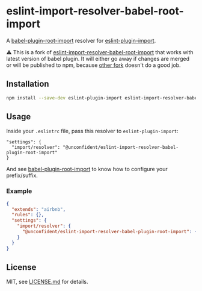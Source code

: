 # eslint-import-resolver-babel-root-import

A [babel-plugin-root-import] resolver for [eslint-plugin-import].

:warning: This is a fork of [eslint-import-resolver-babel-root-import] that works with 
latest version of babel plugin. It will either go away if changes are merged or will be 
published to npm, because [other fork][eslint-import-resolver-babel-plugin-root-import]
doesn't do a good job. 

## Installation

```sh
npm install --save-dev eslint-plugin-import eslint-import-resolver-babel-root-import
```

## Usage

Inside your `.eslintrc` file, pass this resolver to `eslint-plugin-import`:
```
"settings": {
  "import/resolver": "@unconfident/eslint-import-resolver-babel-plugin-root-import"
}
```

And see [babel-plugin-root-import] to know how to configure
your prefix/suffix.

### Example

```json
{
  "extends": "airbnb",
  "rules": {},
  "settings": {
    "import/resolver": {
      "@unconfident/eslint-import-resolver-babel-plugin-root-import": {}
    }
  }
}
```

## License

MIT, see [LICENSE.md](/LICENSE.md) for details.


[babel-plugin-root-import]: https://github.com/entwicklerstube/babel-plugin-root-import
[eslint-plugin-import]: https://github.com/benmosher/eslint-plugin-import
[eslint-import-resolver-babel-root-import]: https://github.com/olalonde/eslint-import-resolver-babel-root-import
[eslint-import-resolver-babel-plugin-root-import]: https://github.com/bingqichen/eslint-import-resolver-babel-plugin-root-import
